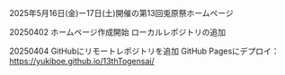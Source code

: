 2025年5月16日(金)ー17日(土)開催の第13回兎原祭ホームページ

20250402
ホームページ作成開始
ローカルレポジトリの追加

20250404
GitHubにリモートレポジトリを追加
GitHub Pagesにデプロイ：https://yukiboe.github.io/13thTogensai/